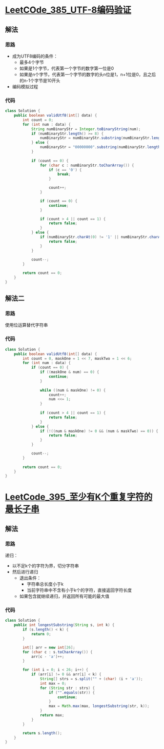 # [LeetCOde_385_UTF-8编码验证](https://leetcode-cn.com/problems/utf-8-validation/)
## 解法
### 思路
- 成为UTF8编码的条件：
    - 最多4个字节
    - 如果是1个字节，代表第一个字节的数字第一位是0
    - 如果是n个字节，代表第一个字节的数字的头n位是1，n+1位是0，且之后的n-1个字节是10开头
- 编码模拟过程
### 代码
```java
class Solution {
    public boolean validUtf8(int[] data) {
        int count = 0;
        for (int num : data) {
            String numBinaryStr = Integer.toBinaryString(num);
            if (numBinaryStr.length() >= 8) {
                numBinaryStr = numBinaryStr.substring(numBinaryStr.length() - 8);
            } else {
                numBinaryStr = "00000000".substring(numBinaryStr.length() % 8) + numBinaryStr;
            }
            
            if (count == 0) {
                for (char c : numBinaryStr.toCharArray()) {
                    if (c == '0') {
                        break;
                    }

                    count++;
                }

                if (count == 0) {
                    continue;
                }

                if (count > 4 || count == 1) {
                    return false;
                }
            } else {
                if (numBinaryStr.charAt(0) != '1' || numBinaryStr.charAt(1) != '0') {
                    return false;
                }
            }
            
            count--;
        }

        return count == 0;
    }
}
```
## 解法二
### 思路
使用位运算替代字符串
### 代码
```java
class Solution {
    public boolean validUtf8(int[] data) {
        int count = 0, maskOne = 1 << 7, maskTwo = 1 << 6;
        for (int num : data) {
            if (count == 0) {
                if ((maskOne & num) == 0) {
                    continue;
                }
                
                while ((num & maskOne) != 0) {
                    count++;
                    num <<= 1;    
                }
                
                if (count > 4 || count == 1) {
                    return false;
                }
            } else {
                if (!((num & maskOne) != 0 && (num & maskTwo) == 0)) {
                    return false;
                }
            }

            count--;
        }
        
        return count == 0;
    }
}
```
# [LeetCode_395_至少有K个重复字符的最长子串](https://leetcode-cn.com/problems/longest-substring-with-at-least-k-repeating-characters/)
## 解法
### 思路
递归：
- 以不足k个的字符为界，切分字符串
- 然后进行递归
    - 退出条件：
        - 字符串总长度小于k
        - 当前字符串中不含有小于k个的字符，直接返回字符长度
    - 如果包含就继续递归，并返回所有可能的最大值
### 代码
```java
class Solution {
    public int longestSubstring(String s, int k) {
        if (s.length() < k) {
            return 0;
        }

        int[] arr = new int[26];
        for (char c : s.toCharArray()) {
            arr[c - 'a']++;
        }

        for (int i = 0; i < 26; i++) {
            if (arr[i] != 0 && arr[i] < k) {
                String[] strs = s.split("" + (char) (i + 'a'));
                int max = 0;
                for (String str : strs) {
                    if ("".equals(str)) {
                        continue;
                    }
                    max = Math.max(max, longestSubstring(str, k));
                }
                return max;
            }
        }

        return s.length();
    }
}
```